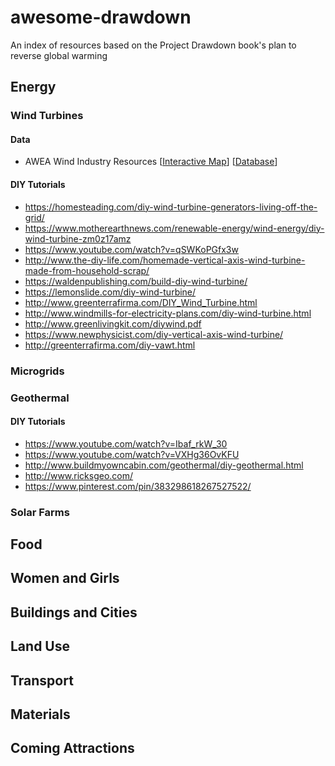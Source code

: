 # awesome-drawdown
An index of resources based on the Project Drawdown book's plan to reverse global warming

## Energy
### Wind Turbines

#### Data
* AWEA Wind Industry Resources [[Interactive Map](http://gis.awea.org/arcgisportal/apps/webappviewer/index.html?id=eed1ec3b624742f8b18280e6aa73e8ec)] [[Database](https://www.awea.org/windiq)]

#### DIY Tutorials
* https://homesteading.com/diy-wind-turbine-generators-living-off-the-grid/
* https://www.motherearthnews.com/renewable-energy/wind-energy/diy-wind-turbine-zm0z17amz
* https://www.youtube.com/watch?v=qSWKoPGfx3w
* http://www.the-diy-life.com/homemade-vertical-axis-wind-turbine-made-from-household-scrap/
* https://waldenpublishing.com/build-diy-wind-turbine/
* https://lemonslide.com/diy-wind-turbine/
* http://www.greenterrafirma.com/DIY_Wind_Turbine.html
* http://www.windmills-for-electricity-plans.com/diy-wind-turbine.html
* http://www.greenlivingkit.com/diywind.pdf
* https://www.newphysicist.com/diy-vertical-axis-wind-turbine/
* http://greenterrafirma.com/diy-vawt.html

### Microgrids

### Geothermal
#### DIY Tutorials
* https://www.youtube.com/watch?v=Ibaf_rkW_30
* https://www.youtube.com/watch?v=VXHg36OvKFU
* http://www.buildmyowncabin.com/geothermal/diy-geothermal.html
* http://www.ricksgeo.com/
* https://www.pinterest.com/pin/383298618267527522/

### Solar Farms

## Food
## Women and Girls
## Buildings and Cities
## Land Use
## Transport
## Materials
## Coming Attractions
